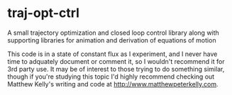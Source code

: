 # traj-opt-ctrl
A small trajectory optimization and closed loop control library along with supporting libraries for animation and derivation of equations of motion

This code is in a state of constant flux as I experiment, and I never have time to adquately document or comment it, so I wouldn't recommend it for 3rd party use. It may be of interest to those trying to do something similar, though if you're studying this topic I'd highly recommend checking out Matthew Kelly's writing and code at http://www.matthewpeterkelly.com. 
